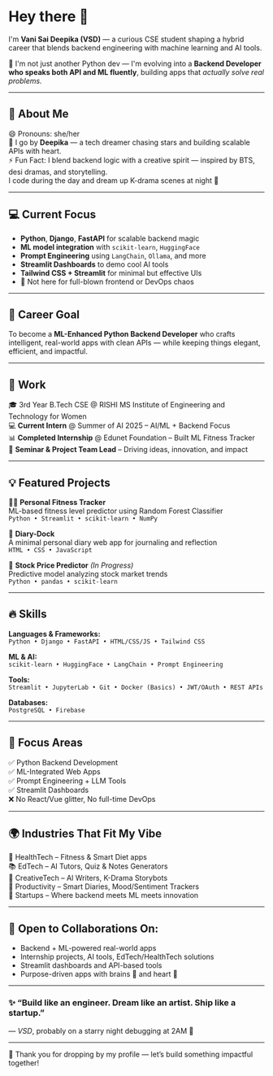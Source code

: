 # Hey there 👋  
I'm **Vani Sai Deepika (VSD)** — a curious CSE student shaping a hybrid career that blends backend engineering with machine learning and AI tools.

🔧 I'm not just another Python dev — I'm evolving into a **Backend Developer who speaks both API and ML fluently**, building apps that *actually solve real problems.*

---

## 💬 About Me  
😄 Pronouns: she/her  
🌙 I go by **Deepika** — a tech dreamer chasing stars and building scalable APIs with heart.  
⚡️ Fun Fact: I blend backend logic with a creative spirit — inspired by BTS, desi dramas, and storytelling.  
I code during the day and dream up K-drama scenes at night 🌌

---

## 💻 Current Focus

- **Python**, **Django**, **FastAPI** for scalable backend magic  
- **ML model integration** with `scikit-learn`, `HuggingFace`  
- **Prompt Engineering** using `LangChain`, `Ollama`, and more  
- **Streamlit Dashboards** to demo cool AI tools  
- **Tailwind CSS + Streamlit** for minimal but effective UIs  
- 🚫 Not here for full-blown frontend or DevOps chaos

---

## 🎯 Career Goal

To become a **ML-Enhanced Python Backend Developer** who crafts intelligent, real-world apps with clean APIs — while keeping things elegant, efficient, and impactful.

---

## 📌 Work

🎓 3rd Year B.Tech CSE @ RISHI MS Institute of Engineering and Technology for Women  
💻 **Current Intern** @ Summer of AI 2025 – AI/ML + Backend Focus  
📊 **Completed Internship** @ Edunet Foundation – Built ML Fitness Tracker  
🧠 **Seminar & Project Team Lead** – Driving ideas, innovation, and impact

---

## 💡 Featured Projects

🧘‍♀️ **Personal Fitness Tracker**  
ML-based fitness level predictor using Random Forest Classifier  
`Python • Streamlit • scikit-learn • NumPy`

📔 **Diary-Dock**  
A minimal personal diary web app for journaling and reflection  
`HTML • CSS • JavaScript`

💸 **Stock Price Predictor** *(In Progress)*  
Predictive model analyzing stock market trends  
`Python • pandas • scikit-learn`

---

## 🔥 Skills

**Languages & Frameworks:**  
`Python • Django • FastAPI • HTML/CSS/JS • Tailwind CSS`

**ML & AI:**  
`scikit-learn • HuggingFace • LangChain • Prompt Engineering`

**Tools:**  
`Streamlit • JupyterLab • Git • Docker (Basics) • JWT/OAuth • REST APIs`

**Databases:**  
`PostgreSQL • Firebase`

---

## 🧭 Focus Areas

✅ Python Backend Development  
✅ ML-Integrated Web Apps  
✅ Prompt Engineering + LLM Tools  
✅ Streamlit Dashboards  
❌ No React/Vue glitter, No full-time DevOps

---

## 🌍 Industries That Fit My Vibe

🏥 HealthTech – Fitness & Smart Diet apps  
📚 EdTech – AI Tutors, Quiz & Notes Generators  
🎨 CreativeTech – AI Writers, K-Drama Storybots  
📔 Productivity – Smart Diaries, Mood/Sentiment Trackers  
🚀 Startups – Where backend meets ML meets innovation

---

## 🤝 Open to Collaborations On:

- Backend + ML-powered real-world apps  
- Internship projects, AI tools, EdTech/HealthTech solutions  
- Streamlit dashboards and API-based tools  
- Purpose-driven apps with brains 🧠 and heart 💖

---

### ✨ “Build like an engineer. Dream like an artist. Ship like a startup.”  
— *VSD*, probably on a starry night debugging at 2AM 🌌


---

🌟 Thank you for dropping by my profile — let’s build something impactful together!
